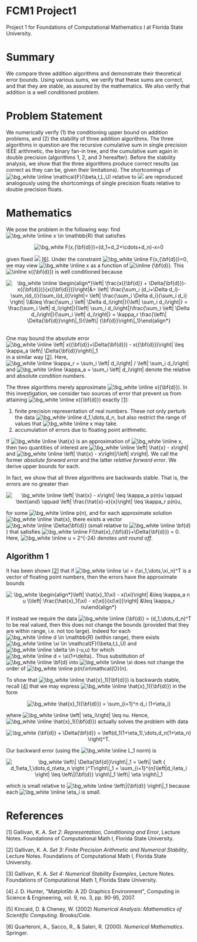 # FCM1 Project1
Project 1 for Foundations of Computational Mathematics I at Florida State University.

# Summary
We compare three addition algorithms and demonstrate their theoretical error bounds. Using various sums, we verify that these sums are correct, and that they are stable, as assured by the mathematics. We also verify that addition is a well conditioned problem.

# Problem Statement
We numerically verify (1) the conditioning upper bound on addition problems, and (2) the stability of three addition algorithms. The three algorithms in question are the recursive cumulative sum in single precision IEEE arithmetic, the binary fan-in tree, and the cumulative sum again in double precision (algorithms 1, 2, and 3 hereafter).  Before the stability analysis, we show that the three algorithms produce correct results (as correct as they can be, given their limitations). The shortcomings of
<img src="https://latex.codecogs.com/svg.image?\bg_white&space;\inline&space;\mathcal{F}(\beta,t,L,U)" title="\bg_white \inline \mathcal{F}(\beta,t,L,U)" />
relative to
<img src="https://latex.codecogs.com/svg.latex?\mathbb{R}">
are reproduced analogously using the shortcomings of single precision floats relative to double precision floats.

# Mathematics
We pose the problem in the following way: find
<img src="https://latex.codecogs.com/svg.image?\bg_white&space;\inline&space;x&space;\in&space;\mathbb{R}" title="\bg_white \inline x \in \mathbb{R}" />
that satisfies

<p align="center">
<img src="https://latex.codecogs.com/svg.image?\bg_white&space;F(x,{\bf{d}})=(d_1&plus;d_2&plus;\cdots&plus;d_n)-x=0" title="\bg_white F(x,{\bf{d}})=(d_1+d_2+\cdots+d_n)-x=0" />
</p>

given fixed <img src="https://latex.codecogs.com/svg.latex?{\bf{d}}=(d_1,\cdots,d_n)^T\in\mathbb{R}^n" /> [[6]](#6). Under the constraint
<img src="https://latex.codecogs.com/svg.image?\bg_white&space;\inline&space;F(x,{\bf{d}})=0" title="\bg_white \inline F(x,{\bf{d}})=0" />,
we may view <img src="https://latex.codecogs.com/svg.image?\bg_white&space;\inline&space;x" title="\bg_white \inline x" />
as a function of
<img src="https://latex.codecogs.com/svg.image?\inline&space;{\bf{d}}" title="\inline {\bf{d}}" />.
This
<img src="https://latex.codecogs.com/svg.image?\inline&space;x({\bf{d}})" title="\inline x({\bf{d}})" />
is well conditioned because

<p align="center">
  <img src="https://latex.codecogs.com/svg.image?\bg_white&space;\begin{align*}\left|&space;\frac{x({\bf{d}}&space;&plus;&space;\Delta{\bf{d}})-x({\bf{d}})}{x({\bf{d}})}\right|&=&space;\left|&space;\frac{\sum_i&space;(d_i&plus;\Delta&space;d_i)-\sum_i(d_i)}{\sum_i(d_i)}\right|=&space;\left|&space;\frac{\sum_i&space;\Delta&space;d_i}{\sum_i&space;d_i}&space;\right|&space;\\&\leq&space;\frac{\sum_i&space;\left|&space;\Delta&space;d_i\right|}{\left|&space;\sum_i&space;d_i\right|}&space;=&space;\frac{\sum_i&space;\left|&space;d_i\right|}{\left|&space;\sum_i&space;d_i\right|}\frac{\sum_i&space;\left|&space;\Delta&space;d_i\right|}{\sum_i&space;\left|&space;d_i\right|}&space;=&space;\kappa_r&space;\frac{\left\|&space;\Delta{\bf{d}}\right\|_1}{\left\|&space;{\bf{d}}\right\|_1}\end{align*}" title="\bg_white \inline \begin{align*}\left| \frac{x({\bf{d}} + \Delta{\bf{d}})-x({\bf{d}})}{x({\bf{d}})}\right|&= \left| \frac{\sum_i (d_i+\Delta d_i)-\sum_i(d_i)}{\sum_i(d_i)}\right|= \left| \frac{\sum_i \Delta d_i}{\sum_i d_i} \right| \\&\leq \frac{\sum_i \left| \Delta d_i\right|}{\left| \sum_i d_i\right|} = \frac{\sum_i \left| d_i\right|}{\left| \sum_i d_i\right|}\frac{\sum_i \left| \Delta d_i\right|}{\sum_i \left| d_i\right|} = \kappa_r \frac{\left\| \Delta{\bf{d}}\right\|_1}{\left\| {\bf{d}}\right\|_1}\end{align*}" />.
</p>

One may bound the absolute error
<img src="https://latex.codecogs.com/svg.image?\bg_white&space;\inline&space;\left|&space;x({\bf{d}}&plus;\Delta{\bf{d}})&space;-&space;x({\bf{d}})\right|&space;\leq&space;\kappa_a&space;\left\|&space;\Delta{\bf{d}}\right\|_1" title="\bg_white \inline \left| x({\bf{d}}+\Delta{\bf{d}}) - x({\bf{d}})\right| \leq \kappa_a \left\| \Delta{\bf{d}}\right\|_1" />
in a similar way [[2]](#2). Here,
<img src="https://latex.codecogs.com/svg.image?\bg_white&space;\inline&space;\kappa_r&space;=&space;\sum_i&space;\left|&space;d_i\right|&space;/&space;\left|&space;\sum_i&space;d_i\right|" title="\bg_white \inline \kappa_r = \sum_i \left| d_i\right| / \left| \sum_i d_i\right|" /> 
and 
<img src="https://latex.codecogs.com/svg.image?\bg_white&space;\inline&space;\kappa_a&space;=&space;\sum_i&space;\left|&space;d_i\right|" title="\bg_white \inline \kappa_a = \sum_i \left| d_i\right|" />
denote the relative and absolute _condition numbers_.

The three algorithms merely approximate 
<img src="https://latex.codecogs.com/svg.image?\bg_white&space;\inline&space;x({\bf{d}})" title="\bg_white \inline x({\bf{d}})" />.
In this investigation, we consider two sources of error that prevent us from attaining 
<img src="https://latex.codecogs.com/svg.image?\bg_white&space;\inline&space;x({\bf{d}})" title="\bg_white \inline x({\bf{d}})" />
 exactly [[1]](#1):
 
 1. finite precision representation of real numbers. These not only perturb the data <img src="https://latex.codecogs.com/svg.image?\bg_white&space;\inline&space;d_1,\dots,d_n" title="\bg_white \inline d_1,\dots,d_n" />, but also restrict the range of values that <img src="https://latex.codecogs.com/svg.image?\bg_white&space;\inline&space;x" title="\bg_white \inline x" /> may take.
 2. accumulation of errors due to floating point arithmetic.

If
<img src="https://latex.codecogs.com/svg.image?\bg_white&space;\inline&space;\hat{x}" title="\bg_white \inline \hat{x}" />
is an approximation of
<img src="https://latex.codecogs.com/svg.image?\bg_white&space;\inline&space;x" title="\bg_white \inline x" />,
then two quantities of interest are 
<img src="https://latex.codecogs.com/svg.image?\bg_white&space;\inline&space;\left|&space;\hat{x}&space;-&space;x\right|" title="\bg_white \inline \left| \hat{x} - x\right|" />
and
<img src="https://latex.codecogs.com/svg.image?\bg_white&space;\inline&space;\left|&space;\hat{x}&space;-&space;x\right|/\left|&space;x\right|" title="\bg_white \inline \left| \hat{x} - x\right|/\left| x\right|" />.
We call the former _absolute forward error_ and the latter _relative forward error_. We derive upper bounds for each.
 
 In fact, we show that all three algorithms are backwards stable. That is, the errors are no greater than
 
 <p align="center">
 <img src="https://latex.codecogs.com/svg.image?\bg_white&space;\left|&space;\hat{x}&space;-&space;x\right|&space;\leq&space;\kappa_a&space;p(n)u&space;\qquad&space;\text{and}&space;\qquad&space;\left|&space;\frac{\hat{x}-x}{x}\right|&space;\leq&space;\kappa_r&space;p(n)u," title="\bg_white \inline \left| \hat{x} - x\right| \leq \kappa_a p(n)u \qquad \text{and} \qquad \left| \frac{\hat{x}-x}{x}\right| \leq \kappa_r p(n)u," />
  </p>
 
for some <img src="https://latex.codecogs.com/svg.image?\bg_white&space;\inline&space;p(n)" title="\bg_white \inline p(n)" />, and for each approximate solution <img src="https://latex.codecogs.com/svg.image?\bg_white&space;\inline&space;\hat{x}" title="\bg_white \inline \hat{x}" />, there exists a vector <img src="https://latex.codecogs.com/svg.image?\bg_white&space;\inline&space;\Delta{\bf{d}}" title="\bg_white \inline \Delta{\bf{d}}" /> (small relative to <img src="https://latex.codecogs.com/svg.image?\bg_white&space;\inline&space;\bf{d}" title="\bg_white \inline \bf{d}" />) that satisfies <img src="https://latex.codecogs.com/svg.image?\bg_white&space;\inline&space;F(\hat{x},{\bf{d}}&plus;\Delta{\bf{d}})&space;=&space;0" title="\bg_white \inline F(\hat{x},{\bf{d}}+\Delta{\bf{d}}) = 0" />. Here, <img src="https://latex.codecogs.com/svg.image?\bg_white&space;\inline&space;u&space;=&space;2^{-24}" title="\bg_white \inline u = 2^{-24}" /> denotes _unit round off_.

## Algorithm 1
It has been shown [[2]](#2) that if
<img src="https://latex.codecogs.com/svg.image?\bg_white&space;\inline&space;\xi&space;=&space;(\xi_1,\dots,\xi_n)^T" title="\bg_white \inline \xi = (\xi_1,\dots,\xi_n)^T" />
is a vector of floating point numbers, then the errors have the approximate bounds

<p align="center">
<img src="https://latex.codecogs.com/svg.image?\bg_white&space;\begin{align*}\left|&space;\hat{x}_1(\xi)&space;-&space;x(\xi)\right|&space;&\leq&space;\kappa_a&space;n&space;u&space;\\\left|&space;\frac{\hat{x}_1(\xi)&space;-&space;x(\xi)}{x(\xi)}\right|&space;&\leq&space;\kappa_r&space;nu.\end{align*}&space;" title="\bg_white \begin{align*}\left| \hat{x}_1(\xi) - x(\xi)\right| &\leq \kappa_a n u \\\left| \frac{\hat{x}_1(\xi) - x(\xi)}{x(\xi)}\right| &\leq \kappa_r nu\end{align*} " />
</p>

If instead we require the data
<img src="https://latex.codecogs.com/svg.image?\bg_white&space;\inline&space;{\bf{d}}&space;=&space;(d_1,\dots,d_n)^T" title="\bg_white \inline {\bf{d}} = (d_1,\dots,d_n)^T" />
to be real valued, then this does not change the bounds (provided that they are within range, i.e. not too large). Indeed for each
<img src="https://latex.codecogs.com/svg.image?\bg_white&space;\inline&space;d&space;\in&space;\mathbb{R}" title="\bg_white \inline d \in \mathbb{R}" />
(within range), there exists
<img src="https://latex.codecogs.com/svg.image?\bg_white&space;\inline&space;\xi&space;\in&space;\mathcal{F}(\beta,t,L,U)" title="\bg_white \inline \xi \in \mathcal{F}(\beta,t,L,U)" />
and
<img src="https://latex.codecogs.com/svg.image?\bg_white&space;\inline&space;\delta&space;\in&space;(-u,u)" title="\bg_white \inline \delta \in (-u,u)" />
for which
<img src="https://latex.codecogs.com/svg.image?\bg_white&space;\inline&space;d&space;=&space;\xi(1&plus;\delta)." title="\bg_white \inline d = \xi(1+\delta)." />.
Thus substitution of
<img src="https://latex.codecogs.com/svg.image?\bg_white&space;\inline&space;\bf{d}" title="\bg_white \inline \bf{d}" />
into
<img src="https://latex.codecogs.com/svg.image?\bg_white&space;\inline&space;\xi" title="\bg_white \inline \xi" />
does not change the order of
<img src="https://latex.codecogs.com/svg.image?\bg_white&space;\inline&space;p(n)\in\mathcal{O}(n)." title="\bg_white \inline p(n)\in\mathcal{O}(n)." />

To show that
<img src="https://latex.codecogs.com/svg.image?\bg_white&space;\inline&space;\hat{x}_1({\bf{d}})" title="\bg_white \inline \hat{x}_1({\bf{d}})" />
is backwards stable, recall [[4]](#4) that we may express
<img src="https://latex.codecogs.com/svg.image?\bg_white&space;\inline&space;\hat{x}_1({\bf{d}})" title="\bg_white \inline \hat{x}_1({\bf{d}})" />
in the form

<p align="center">
<img src="https://latex.codecogs.com/svg.image?\bg_white&space;\hat{x}_1({\bf{d}})&space;=&space;\sum_{i=1}^n&space;d_i&space;(1&plus;\eta_i)," title="\bg_white \hat{x}_1({\bf{d}}) = \sum_{i=1}^n d_i (1+\eta_i)" />
</p>

where
<img src="https://latex.codecogs.com/svg.image?\bg_white&space;\inline&space;\left|&space;\eta_i\right|&space;\leq&space;nu" title="\bg_white \inline \left| \eta_i\right| \leq nu" />.
Hence,
<img src="https://latex.codecogs.com/svg.image?\bg_white&space;\inline&space;\hat{x}_1({\bf{d}})" title="\bg_white \inline \hat{x}_1({\bf{d}})" />
actually solves the problem with data

<p align="center">
<img src="https://latex.codecogs.com/svg.image?\bg_white&space;{\bf{d}}&space;&plus;&space;\Delta{\bf{d}}&space;=&space;\left(d_1(1&plus;\eta_1),\dots,d_n(1&plus;\eta_n)&space;\right)^T." title="\bg_white {\bf{d}} + \Delta{\bf{d}} = \left(d_1(1+\eta_1),\dots,d_n(1+\eta_n) \right)^T." />
</p>

Our backward error (using the
<img src="https://latex.codecogs.com/svg.image?\bg_white&space;\inline&space;L_1" title="\bg_white \inline L_1" />
norm) is

<p align="center">
<img src="https://latex.codecogs.com/svg.image?\bg_white&space;\left\|&space;\Delta{\bf{d}}\right\|_1&space;=&space;\left\|&space;\left&space;(&space;d_1\eta_1,\dots,d_n\eta_n&space;\right&space;)^T\right\|_1&space;=&space;\sum_{i=1}^{n}\left|d_i\eta_i&space;\right|&space;\leq&space;\left\|{\bf{d}}&space;\right\|_1&space;\left\|&space;\eta&space;\right\|_1" title="\bg_white \left\| \Delta{\bf{d}}\right\|_1 = \left\| \left ( d_1\eta_1,\dots,d_n\eta_n \right )^T\right\|_1 = \sum_{i=1}^{n}\left|d_i\eta_i \right| \leq \left\|{\bf{d}} \right\|_1 \left\| \eta \right\|_1" />
  </p>
  
which is small relative to
<img src="https://latex.codecogs.com/svg.image?\bg_white&space;\inline&space;\left\|{\bf{d}}&space;\right\|_1" title="\bg_white \inline \left\|{\bf{d}} \right\|_1" />
because each
<img src="https://latex.codecogs.com/svg.image?\bg_white&space;\inline&space;\eta_i" title="\bg_white \inline \eta_i" />
is small.

# References
<a id="1">[1]</a>
Gallivan, K. A. _Set 2: Representation, Conditioning and Error_, Lecture Notes. Foundations of Computational Math I, Florida State University.

<a id="2">[2]</a>
Gallivan, K. A. _Set 3: Finite Precision Arithmetic and Numerical Stability_, Lecture Notes. Foundations of Computational Math I, Florida State University.

<a id="3">[3]</a>
Gallivan, K. A. _Set 4: Numerical Stability Examples_, Lecture Notes. Foundations of Computational Math 1, Florida State University.

<a id="4">[4]</a>
J. D. Hunter, "Matplotlib: A 2D Graphics Environment", Computing in Science & Engineering, vol. 9, no. 3, pp. 90-95, 2007.

<a id="5">[5]</a>
Kincaid, D. & Cheney, W. (2002) _Numerical Analysis: Mathematics of Scientific Computing_. Brooks/Cole.

<a id="6">[6]</a>
Quarteroni, A., Sacco, R., & Saleri, R. (2000). _Numerical Mathematics_. Springer.
